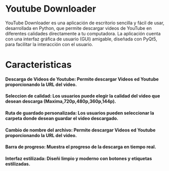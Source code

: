 <h1>
<b>Youtube Downloader</b>
</h1>

<p>
   YouTube Downloader es una aplicación de escritorio sencilla y fácil de usar, desarrollada en Python, que permite descargar videos de YouTube en diferentes calidades directamente a tu computadora. La aplicación cuenta con una interfaz gráfica de usuario (GUI) amigable, diseñada con PyQt5, para facilitar la interacción con el usuario.
</p>

<h1> Caracteristicas</h1>
<p>
   <strong>
      <h4>
         Descarga de Videos de Youtube: Permite descargar Videos ed Youtube proporcionando la URL del video.  
      </h4>
   </strong>
</p>

   <strong>
      <h4>
         Seleccion de calidad: Los usuarios puede elegir la calidad del video que desean descarga (Maxima,720p,480p,360p,144p).  
      </h4>
   </strong>
</p>

   <strong>
      <h4>
         Ruta de guardado personalizada: Los usuarios pueden seleccionar la carpeta donde desean guardar el video descargado.  
      </h4>
   </strong>
</p>

   <strong>
      <h4>
         Cambio de nombre del archivo: Permite descargar Videos ed Youtube proporcionando la URL del video.  
      </h4>
   </strong>
</p>

   <strong>
      <h4>
        Barra de progreso: Muestra el progreso de la descarga en tiempo real.
      </h4>
   </strong>
</p>

   <strong>
      <h4>
         Interfaz estilizada: Diseñi limpio y moderno con botones y etiquetas estilizadas.  
      </h4>
   </strong>
</p>


